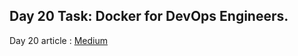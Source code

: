 ## Day 20 Task: Docker for DevOps Engineers.

Day 20 article : [Medium](https://medium.com/@rejani2906/day-20-docker-cheat-sheet-a4951ee2b2dc)